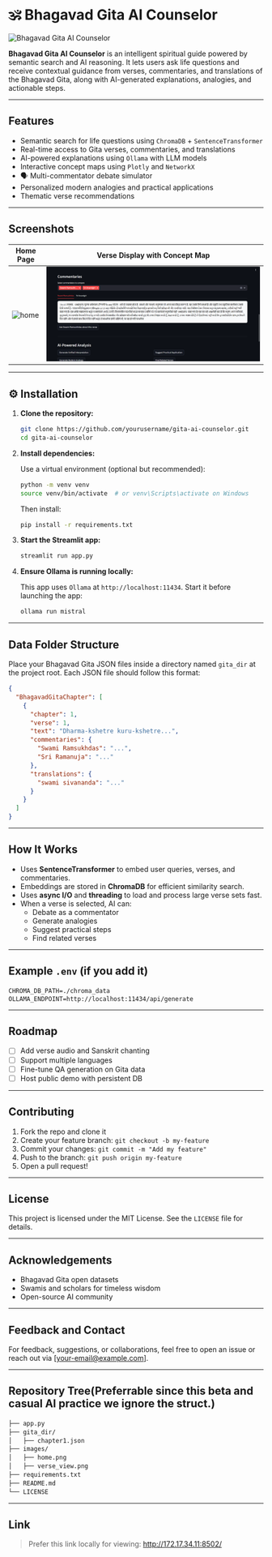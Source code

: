 
# 🕉 Bhagavad Gita AI Counselor

![Bhagavad Gita AI Counselor]((https://github.com/akarshcodes/AI-Counselor/blob/main/Screenshot%20(274).png))

**Bhagavad Gita AI Counselor** is an intelligent spiritual guide powered by semantic search and AI reasoning. It lets users ask life questions and receive contextual guidance from verses, commentaries, and translations of the Bhagavad Gita, along with AI-generated explanations, analogies, and actionable steps.

---

##  Features

-  Semantic search for life questions using `ChromaDB` + `SentenceTransformer`
- Real-time access to Gita verses, commentaries, and translations
-  AI-powered explanations using `Ollama` with LLM models
-  Interactive concept maps using `Plotly` and `NetworkX`
- 🗣 Multi-commentator debate simulator
- Personalized modern analogies and practical applications
-  Thematic verse recommendations

---

##  Screenshots

| Home Page | Verse Display with Concept Map |
|----------|-------------------------------|
| ![home]((https://github.com/akarshcodes/AI-Counselor/blob/main/Screenshot%20(275).png)) | ![verse_view](https://github.com/akarshcodes/AI-Counselor/blob/main/Screenshot%20(276).png) |

---

## ⚙️ Installation

1. **Clone the repository:**

   ```bash
   git clone https://github.com/yourusername/gita-ai-counselor.git
   cd gita-ai-counselor
   ```

2. **Install dependencies:**

   Use a virtual environment (optional but recommended):

   ```bash
   python -m venv venv
   source venv/bin/activate  # or venv\Scripts\activate on Windows
   ```

   Then install:

   ```bash
   pip install -r requirements.txt
   ```

3. **Start the Streamlit app:**

   ```bash
   streamlit run app.py
   ```

4. **Ensure Ollama is running locally:**

   This app uses `Ollama` at `http://localhost:11434`. Start it before launching the app:

   ```bash
   ollama run mistral
   ```

---

##  Data Folder Structure

Place your Bhagavad Gita JSON files inside a directory named `gita_dir` at the project root. Each JSON file should follow this format:

```json
{
  "BhagavadGitaChapter": [
    {
      "chapter": 1,
      "verse": 1,
      "text": "Dharma-kshetre kuru-kshetre...",
      "commentaries": {
        "Swami Ramsukhdas": "...",
        "Sri Ramanuja": "..."
      },
      "translations": {
        "swami sivananda": "..."
      }
    }
  ]
}
```

---

##  How It Works

- Uses **SentenceTransformer** to embed user queries, verses, and commentaries.
- Embeddings are stored in **ChromaDB** for efficient similarity search.
- Uses **async I/O** and **threading** to load and process large verse sets fast.
- When a verse is selected, AI can:
  - Debate as a commentator
  - Generate analogies
  - Suggest practical steps
  - Find related verses

---

##  Example `.env` (if you add it)

```dotenv
CHROMA_DB_PATH=./chroma_data
OLLAMA_ENDPOINT=http://localhost:11434/api/generate
```

---

##  Roadmap

- [ ] Add verse audio and Sanskrit chanting
- [ ] Support multiple languages
- [ ] Fine-tune QA generation on Gita data
- [ ] Host public demo with persistent DB

---

##  Contributing

1. Fork the repo and clone it
2. Create your feature branch: `git checkout -b my-feature`
3. Commit your changes: `git commit -m "Add my feature"`
4. Push to the branch: `git push origin my-feature`
5. Open a pull request!

---

##  License

This project is licensed under the MIT License. See the `LICENSE` file for details.

---

##  Acknowledgements

- Bhagavad Gita open datasets
- Swamis and scholars for timeless wisdom
- Open-source AI community

---

##  Feedback and Contact

For feedback, suggestions, or collaborations, feel free to open an issue or reach out via [your-email@example.com].

---

##  Repository Tree(Preferrable since this beta and casual AI practice we ignore the struct.)

```bash
├── app.py
├── gita_dir/
│   ├── chapter1.json
├── images/
│   ├── home.png
│   ├── verse_view.png
├── requirements.txt
├── README.md
└── LICENSE
```

---

## Link 

> Prefer this link locally for viewing: http://172.17.34.11:8502/

